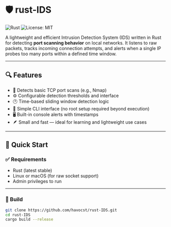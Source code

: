 # 🛡️ rust-IDS

![Rust](https://img.shields.io/badge/Rust-2021-orange)
![License: MIT](https://img.shields.io/badge/License-MIT-blue.svg)

A lightweight and efficient Intrusion Detection System (IDS) written in Rust for detecting **port scanning behavior** on local networks. It listens to raw packets, tracks incoming connection attempts, and alerts when a single IP probes too many ports within a defined time window.

---

## 🔍 Features

- 🔎 Detects basic TCP port scans (e.g., Nmap)
- ⚙️ Configurable detection thresholds and interface
- 🕐 Time-based sliding window detection logic
- 🧪 Simple CLI interface (no root setup required beyond execution)
- 🖥️ Built-in console alerts with timestamps
- 🪶 Small and fast — ideal for learning and lightweight use cases

---

## 🚀 Quick Start

### ✅ Requirements

- Rust (latest stable)  
- Linux or macOS (for raw socket support)  
- Admin privileges to run

---

### 🧱 Build

```bash
git clone https://github.com/havocst/rust-IDS.git
cd rust-IDS
cargo build --release
